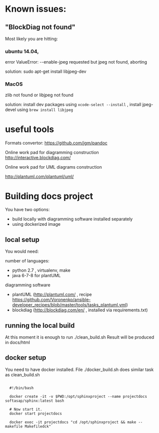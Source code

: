 Known issues:
=============

## "BlockDiag not found"

Most likely you are hitting:

### ubuntu 14.04, 

error  ValueError: --enable-jpeg requested but jpeg not found, aborting

solution: sudo apt-get install libjpeg-dev


### MacOS

zlib not found or libjpeg not found

solution: install dev packages using `xcode-select --install`  ,
install jpeg-devel using `brew install libjpeg`

useful tools 
============

Formats convertor:  https://github.com/jgm/pandoc

Online work pad for diagramming construction
http://interactive.blockdiag.com/

Online work pad for UML diagrams construction

http://plantuml.com/plantuml/uml/

Building docs project
=====================

You have two options:

- build locally with diagramming software installed separately
- using dockerized image

local setup
-----------

You would need:

number of languages:

- python 2.7 , virtualenv, make
- java 6-7-8 for plantUML


diagramming software

- plantUML (http://plantuml.com/ , recipe https://github.com/Voronenko/ansible-developer_recipes/blob/master/tools/tasks_plantuml.yml)
- blockdiag (http://blockdiag.com/en/ , installed via requirements.txt)


running the local build
-----------------------

At this moment it is enough to run ./clean_build.sh
Result will be produced in docs/html



docker setup
------------

You need to have docker installed. File ./docker_build.sh does similar task as clean_build.sh

```

  #!/bin/bash

  docker create -it -v $PWD:/opt/sphinxproject --name projectdocs softasap/sphinx:latest bash

  # Now start it.
  docker start projectdocs

  docker exec -it projectdocs "cd /opt/sphinxproject && make --makefile Makefiledck"
```
